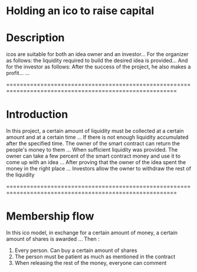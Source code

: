 # Holding an ico to raise capital

# Description

icos are suitable for both an idea owner and an investor...
For the organizer as follows: the liquidity required to build the desired idea is provided...
And for the investor as follows: After the success of the project, he also makes a profit...
...

========================================================================================================
# Introduction

In this project, a certain amount of liquidity must be collected at a certain amount and at a certain time ...
If there is not enough liquidity accumulated after the specified time. The owner of the smart contract can return the people's money to them ...
When sufficient liquidity was provided. The owner can take a few percent of the smart contract money and use it to come up with an idea ...
After proving that the owner of the idea spent the money in the right place ...
Investors allow the owner to withdraw the rest of the liquidity

========================================================================================================
# Membership flow

In this ico model, in exchange for a certain amount of money, a certain amount of shares is awarded ...
Then :
1. Every person. Can buy a certain amount of shares
2. The person must be patient as much as mentioned in the contract
3. When releasing the rest of the money, everyone can comment
